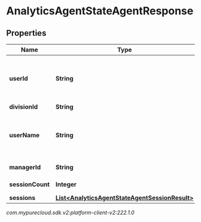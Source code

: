# AnalyticsAgentStateAgentResponse


## Properties

| Name | Type | Description | Notes |
| ------------ | ------------- | ------------- | ------------- |
| **userId** | **String** | User Id - only returned if division is covered by agentStateNames permission |  [optional] |
| **divisionId** | **String** | Division Id |  [optional] |
| **userName** | **String** | User name - only returned if division is covered by agentStateNames permission |  [optional] |
| **managerId** | **String** | The user that this user reports to |  [optional] |
| **sessionCount** | **Integer** | The count of sessions |  [optional] |
| **sessions** | [**List&lt;AnalyticsAgentStateAgentSessionResult&gt;**](AnalyticsAgentStateAgentSessionResult) | List of sessions |  [optional] |




_com.mypurecloud.sdk.v2:platform-client-v2:222.1.0_
